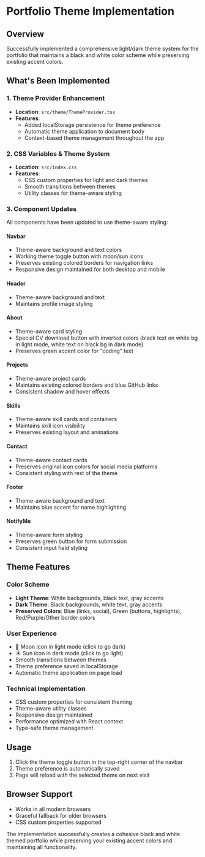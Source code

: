 # Portfolio Theme Implementation

## Overview

Successfully implemented a comprehensive light/dark theme system for the portfolio that maintains a black and white color scheme while preserving existing accent colors.

## What's Been Implemented

### 1. Theme Provider Enhancement

- **Location**: `src/theme/ThemeProvider.tsx`
- **Features**:
  - Added localStorage persistence for theme preference
  - Automatic theme application to document body
  - Context-based theme management throughout the app

### 2. CSS Variables & Theme System

- **Location**: `src/index.css`
- **Features**:
  - CSS custom properties for light and dark themes
  - Smooth transitions between themes
  - Utility classes for theme-aware styling

### 3. Component Updates

All components have been updated to use theme-aware styling:

#### Navbar

- Theme-aware background and text colors
- Working theme toggle button with moon/sun icons
- Preserves existing colored borders for navigation links
- Responsive design maintained for both desktop and mobile

#### Header

- Theme-aware background and text
- Maintains profile image styling

#### About

- Theme-aware card styling
- Special CV download button with inverted colors (black text on white bg in light mode, white text on black bg in dark mode)
- Preserves green accent color for "coding" text

#### Projects

- Theme-aware project cards
- Maintains existing colored borders and blue GitHub links
- Consistent shadow and hover effects

#### Skills

- Theme-aware skill cards and containers
- Maintains skill icon visibility
- Preserves existing layout and animations

#### Contact

- Theme-aware contact cards
- Preserves original icon colors for social media platforms
- Consistent styling with rest of the theme

#### Footer

- Theme-aware background and text
- Maintains blue accent for name highlighting

#### NotifyMe

- Theme-aware form styling
- Preserves green button for form submission
- Consistent input field styling

## Theme Features

### Color Scheme

- **Light Theme**: White backgrounds, black text, gray accents
- **Dark Theme**: Black backgrounds, white text, gray accents
- **Preserved Colors**: Blue (links, social), Green (buttons, highlights), Red/Purple/Other border colors

### User Experience

- 🌙 Moon icon in light mode (click to go dark)
- ☀️ Sun icon in dark mode (click to go light)
- Smooth transitions between themes
- Theme preference saved in localStorage
- Automatic theme application on page load

### Technical Implementation

- CSS custom properties for consistent theming
- Theme-aware utility classes
- Responsive design maintained
- Performance optimized with React context
- Type-safe theme management

## Usage

1. Click the theme toggle button in the top-right corner of the navbar
2. Theme preference is automatically saved
3. Page will reload with the selected theme on next visit

## Browser Support

- Works in all modern browsers
- Graceful fallback for older browsers
- CSS custom properties supported

The implementation successfully creates a cohesive black and white themed portfolio while preserving your existing accent colors and maintaining all functionality.
